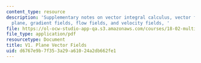 ```yaml
---
content_type: resource
description: 'Supplementary notes on vector integral calculus, vector fields in the
  plane, gradient fields, flow fields, and velocity fields, '
file: https://ol-ocw-studio-app-qa.s3.amazonaws.com/courses/18-02-multivariable-calculus-fall-2007/d6767e9b7f353a29a61024a2db662fe1_plane_vector_fld.pdf
file_type: application/pdf
resourcetype: Document
title: V1. Plane Vector Fields
uid: d6767e9b-7f35-3a29-a610-24a2db662fe1
---
```


